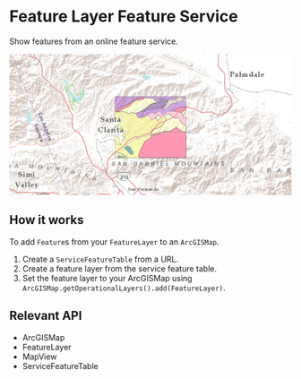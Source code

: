 # Feature Layer Feature Service

Show features from an online feature service.

![](FeatureLayerFeatureService.png)

## How it works

To add `Feature`s from your `FeatureLayer` to an `ArcGISMap`.

1. Create a `ServiceFeatureTable` from a URL.
2. Create a feature layer from the service feature table.
3. Set the feature layer to your ArcGISMap using `ArcGISMap.getOperationalLayers().add(FeatureLayer)`.

## Relevant API

* ArcGISMap
* FeatureLayer
* MapView
* ServiceFeatureTable
